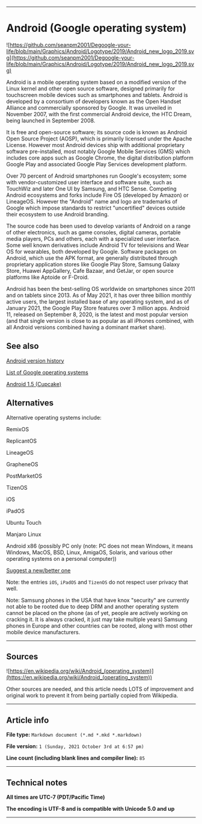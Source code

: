 
***

# Android (Google operating system)

![https://github.com/seanpm2001/Degoogle-your-life/blob/main/Graphics/Android/Logotype/2019/Android_new_logo_2019.svg](https://github.com/seanpm2001/Degoogle-your-life/blob/main/Graphics/Android/Logotype/2019/Android_new_logo_2019.svg)

Android is a mobile operating system based on a modified version of the Linux kernel and other open source software, designed primarily for touchscreen mobile devices such as smartphones and tablets. Android is developed by a consortium of developers known as the Open Handset Alliance and commercially sponsored by Google. It was unveiled in November 2007, with the first commercial Android device, the HTC Dream, being launched in September 2008.

It is free and open-source software; its source code is known as Android Open Source Project (AOSP), which is primarily licensed under the Apache License. However most Android devices ship with additional proprietary software pre-installed, most notably Google Mobile Services (GMS) which includes core apps such as Google Chrome, the digital distribution platform Google Play and associated Google Play Services development platform.

Over 70 percent of Android smartphones run Google's ecosystem; some with vendor-customized user interface and software suite, such as TouchWiz and later One UI by Samsung, and HTC Sense. Competing Android ecosystems and forks include Fire OS (developed by Amazon) or LineageOS. However the "Android" name and logo are trademarks of Google which impose standards to restrict "uncertified" devices outside their ecosystem to use Android branding.

The source code has been used to develop variants of Android on a range of other electronics, such as game consoles, digital cameras, portable media players, PCs and others, each with a specialized user interface. Some well known derivatives include Android TV for televisions and Wear OS for wearables, both developed by Google. Software packages on Android, which use the APK format, are generally distributed through proprietary application stores like Google Play Store, Samsung Galaxy Store, Huawei AppGallery, Cafe Bazaar, and GetJar, or open source platforms like Aptoide or F-Droid.

Android has been the best-selling OS worldwide on smartphones since 2011 and on tablets since 2013. As of May 2021, it has over three billion monthly active users, the largest installed base of any operating system, and as of January 2021, the Google Play Store features over 3 million apps. Android 11, released on September 8, 2020, is the latest and most popular version (and that single version is close to as popular as all iPhones combined, with all Android versions combined having a dominant market share). 

## See also

[Android version history](https://github.com/seanpm2001/Degoogle-your-life/Android-version-history/)

[List of Google operating systems](https://github.com/seanpm2001/Degoogle-your-life/List-of-Google-operating-systems/)

[Android 1.5 (Cupcake)](https://github.com/seanpm2001/Degoogle-your-life/Android-1-5-Cupcake/)

## Alternatives

Alternative operating systems include:

RemixOS

ReplicantOS

LineageOS

GrapheneOS

PostMarketOS

TizenOS

iOS

iPadOS

Ubuntu Touch

Manjaro Linux

Android x86 (possibly PC only (note: PC does not mean Windows, it means Windows, MacOS, BSD, Linux, AmigaOS, Solaris, and various other operating systems on a personal computer))

[Suggest a new/better one](https://github.com/seanpm2001/Degoogle-your-life/issues/)

Note: the entries `iOS`, `iPadOS` and `TizenOS` do not respect user privacy that well.

Note: Samsung phones in the USA that have knox "security" are currently not able to be rooted due to deep DRM and another operating system cannot be placed on the phone (as of yet, people are actively working on cracking it. It is always cracked, it just may take multiple years) Samsung phones in Europe and other countries can be rooted, along with most other mobile device manufacturers.

***

## Sources

![https://en.wikipedia.org/wiki/Android_(operating_system)](https://en.wikipedia.org/wiki/Android_(operating_system))

Other sources are needed, and this article needs LOTS of improvement and original work to prevent it from being partially copied from Wikipedia.

***

## Article info

**File type:** `Markdown document (*.md *.mkd *.markdown)`

**File version:** `1 (Sunday, 2021 October 3rd at 6:57 pm)`

**Line count (including blank lines and compiler line):** `85`

***

## Technical notes

**All times are UTC-7 (PDT/Pacific Time)**

**The encoding is UTF-8 and is compatible with Unicode 5.0 and up**

***


